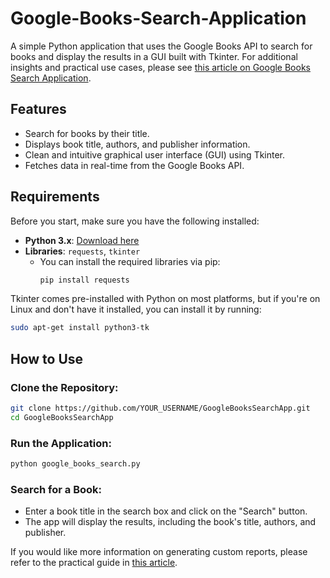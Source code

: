# Google-Books-Search-Application

A simple Python application that uses the Google Books API to search for books and display the results in a GUI built with Tkinter.
For additional insights and practical use cases, please see [this article on Google Books Search Application](https://www.devrelsquad.com/post/how-to-use-google-books-api).
## Features
- Search for books by their title.
- Displays book title, authors, and publisher information.
- Clean and intuitive graphical user interface (GUI) using Tkinter.
- Fetches data in real-time from the Google Books API.

## Requirements

Before you start, make sure you have the following installed:

- **Python 3.x**: [Download here](https://www.python.org/downloads/)
- **Libraries**: `requests`, `tkinter`
  - You can install the required libraries via pip:
    ```bash
    pip install requests
    ```

Tkinter comes pre-installed with Python on most platforms, but if you're on Linux and don't have it installed, you can install it by running:
```bash
sudo apt-get install python3-tk
```
## How to Use
### Clone the Repository:

```bash
git clone https://github.com/YOUR_USERNAME/GoogleBooksSearchApp.git
cd GoogleBooksSearchApp
```
### Run the Application:

```bash
python google_books_search.py
```
### Search for a Book:

- Enter a book title in the search box and click on the "Search" button.
- The app will display the results, including the book's title, authors, and publisher.

If you would like more information on generating custom reports, please refer to the practical guide in [this article](https://www.devrelsquad.com/post/how-to-use-google-books-api).
